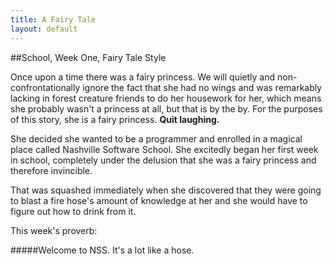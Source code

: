 ```yaml
---
title: A Fairy Tale
layout: default
---
```


##School, Week One, Fairy Tale Style

Once upon a time there was a fairy princess. We will quietly and non-confrontationally ignore the fact that she had no wings and was remarkably lacking in forest creature friends to do her housework for her, which means she probably wasn't a princess at all, but that is by the by. For the purposes of this story, she is a fairy princess. **Quit laughing.**

She decided she wanted to be a programmer and enrolled in a magical place called Nashville Software School. She excitedly began her first week in school, completely under the delusion that she was a fairy princess and therefore invincible.

That was squashed immediately when she discovered that they were going to blast a fire hose's amount of knowledge at her and she would have to figure out how to drink from it. 

This week's proverb: 

#####Welcome to NSS. It's a lot like a hose.

